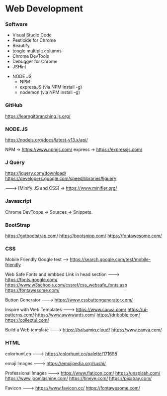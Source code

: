 # Web Development


### Software
* Visual Studio Code
* Pesticide for Chrome
* Beautify 
* toogle multiple columns
* Chrome DevTools
* Debugger for Chrome
* JSHint
- NODE JS 
  - NPM 
  - expressJS (via NPM install -g)
  - nodemon (via NPM install -g)



### GitHub
https://learngitbranching.js.org/


### NODE.JS
https://nodejs.org/docs/latest-v13.x/api/

NPM          -> https://www.npmjs.com/
express      -> https://expressjs.com/



### J Query
https://jquery.com/download/
https://developers.google.com/speed/libraries#jquery

---> [Minify JS and CSS] => https://www.minifier.org/


### Javascript
Chrome DevToops -> Sources -> Snippets.


### BootStrap 
https://getbootstrap.com/
https://bootsnipp.com/
https://fontawesome.com/


### CSS

Mobile Friendly Google test -->
https://search.google.com/test/mobile-friendly


Web Safe Fonts and embbed Link in head section --->
https://fonts.google.com/
https://www.w3schools.com/cssref/css_websafe_fonts.asp
https://fontawesome.com/

Button Generator --->
https://www.cssbuttongenerator.com/

Inspire with Web Templates --->
https://www.canva.com/
https://ui-patterns.com/
https://www.awwwards.com/
https://dribbble.com/
https://collectui.com/

Build a Web template --->
https://balsamiq.cloud/
https://www.canva.com/


### HTML
colorhunt.co ---> 
https://colorhunt.co/palette/171695

emoji Images --->
https://emojipedia.org/sushi/

Professional Images --->
https://www.flaticon.com/
https://unsplash.com/
https://www.joomlashine.com/
https://tineye.com/
https://pixabay.com/

Favicon --->
https://www.favicon.cc/
https://fontawesome.com/
